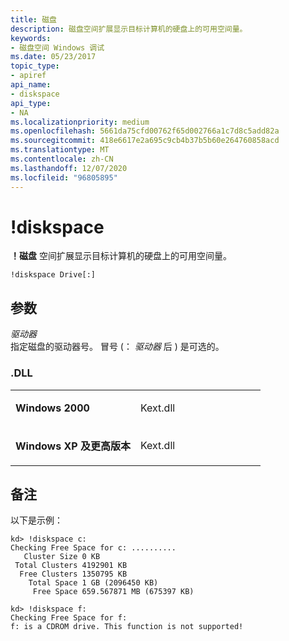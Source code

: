 ```yaml
---
title: 磁盘
description: 磁盘空间扩展显示目标计算机的硬盘上的可用空间量。
keywords:
- 磁盘空间 Windows 调试
ms.date: 05/23/2017
topic_type:
- apiref
api_name:
- diskspace
api_type:
- NA
ms.localizationpriority: medium
ms.openlocfilehash: 5661da75cfd00762f65d002766a1c7d8c5add82a
ms.sourcegitcommit: 418e6617e2a695c9cb4b37b5b60e264760858acd
ms.translationtype: MT
ms.contentlocale: zh-CN
ms.lasthandoff: 12/07/2020
ms.locfileid: "96805895"
---
```

# <a name="diskspace"></a>!diskspace


**！磁盘** 空间扩展显示目标计算机的硬盘上的可用空间量。

```dbgcmd
!diskspace Drive[:]
```

## <a name="span-idddk__diskspace_dbgspanspan-idddk__diskspace_dbgspanparameters"></a><span id="ddk__diskspace_dbg"></span><span id="DDK__DISKSPACE_DBG"></span>参数


<span id="_______Drive______"></span><span id="_______drive______"></span><span id="_______DRIVE______"></span>*驱动器*   
指定磁盘的驱动器号。 冒号 (： *驱动器* 后 ) 是可选的。

### <a name="span-iddllspanspan-iddllspandll"></a><span id="DLL"></span><span id="dll"></span>.DLL

<table>
<colgroup>
<col width="50%" />
<col width="50%" />
</colgroup>
<tbody>
<tr class="odd">
<td align="left"><p><strong>Windows 2000</strong></p></td>
<td align="left"><p>Kext.dll</p></td>
</tr>
<tr class="even">
<td align="left"><p><strong>Windows XP 及更高版本</strong></p></td>
<td align="left"><p>Kext.dll</p></td>
</tr>
</tbody>
</table>

 

<a name="remarks"></a>备注
-------

以下是示例：

```dbgcmd
kd> !diskspace c:
Checking Free Space for c: ..........
   Cluster Size 0 KB
 Total Clusters 4192901 KB
  Free Clusters 1350795 KB
    Total Space 1 GB (2096450 KB)
     Free Space 659.567871 MB (675397 KB)

kd> !diskspace f:
Checking Free Space for f: 
f: is a CDROM drive. This function is not supported!
```

 

 






